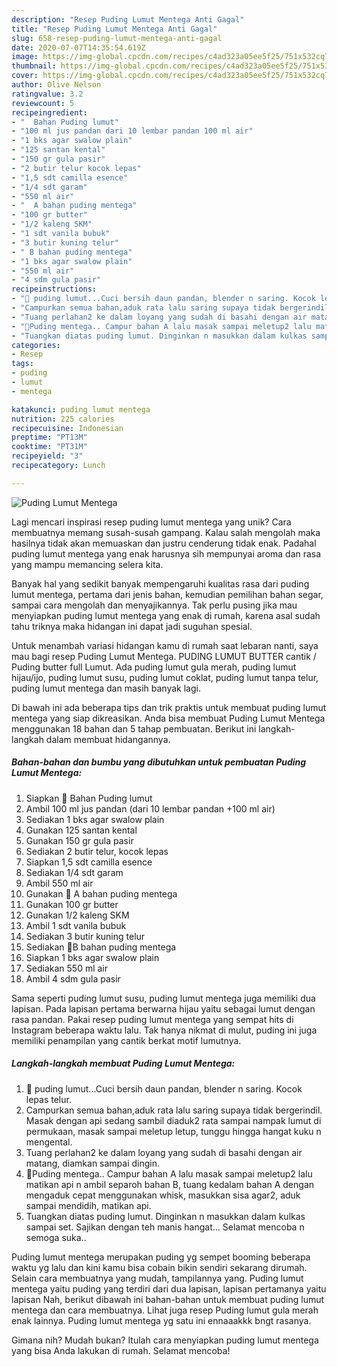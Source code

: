 ```yaml
---
description: "Resep Puding Lumut Mentega Anti Gagal"
title: "Resep Puding Lumut Mentega Anti Gagal"
slug: 658-resep-puding-lumut-mentega-anti-gagal
date: 2020-07-07T14:35:54.619Z
image: https://img-global.cpcdn.com/recipes/c4ad323a05ee5f25/751x532cq70/puding-lumut-mentega-foto-resep-utama.jpg
thumbnail: https://img-global.cpcdn.com/recipes/c4ad323a05ee5f25/751x532cq70/puding-lumut-mentega-foto-resep-utama.jpg
cover: https://img-global.cpcdn.com/recipes/c4ad323a05ee5f25/751x532cq70/puding-lumut-mentega-foto-resep-utama.jpg
author: Olive Nelson
ratingvalue: 3.2
reviewcount: 5
recipeingredient:
- "  Bahan Puding lumut"
- "100 ml jus pandan dari 10 lembar pandan 100 ml air"
- "1 bks agar swalow plain"
- "125 santan kental"
- "150 gr gula pasir"
- "2 butir telur kocok lepas"
- "1,5 sdt camilla esence"
- "1/4 sdt garam"
- "550 ml air"
- "  A bahan puding mentega"
- "100 gr butter"
- "1/2 kaleng SKM"
- "1 sdt vanila bubuk"
- "3 butir kuning telur"
- " B bahan puding mentega"
- "1 bks agar swalow plain"
- "550 ml air"
- "4 sdm gula pasir"
recipeinstructions:
- "💚 puding lumut...Cuci bersih daun pandan, blender n saring. Kocok lepas telur."
- "Campurkan semua bahan,aduk rata lalu saring supaya tidak bergerindil. Masak dengan api sedang sambil diaduk2 rata sampai nampak lumut di permukaan, masak sampai meletup letup, tunggu hingga hangat kuku n mengental."
- "Tuang perlahan2 ke dalam loyang yang sudah di basahi dengan air matang, diamkan sampai dingin."
- "💙Puding mentega.. Campur bahan A lalu masak sampai meletup2 lalu matikan api n ambil separoh bahan B, tuang kedalam bahan A dengan mengaduk cepat menggunakan whisk, masukkan sisa agar2, aduk sampai mendidih, matikan api."
- "Tuangkan diatas puding lumut. Dinginkan n masukkan dalam kulkas sampai set. Sajikan dengan teh manis hangat... Selamat mencoba n semoga suka.."
categories:
- Resep
tags:
- puding
- lumut
- mentega

katakunci: puding lumut mentega 
nutrition: 225 calories
recipecuisine: Indonesian
preptime: "PT13M"
cooktime: "PT31M"
recipeyield: "3"
recipecategory: Lunch

---
```



![Puding Lumut Mentega](https://img-global.cpcdn.com/recipes/c4ad323a05ee5f25/751x532cq70/puding-lumut-mentega-foto-resep-utama.jpg)

Lagi mencari inspirasi resep puding lumut mentega yang unik? Cara membuatnya memang susah-susah gampang. Kalau salah mengolah maka hasilnya tidak akan memuaskan dan justru cenderung tidak enak. Padahal puding lumut mentega yang enak harusnya sih mempunyai aroma dan rasa yang mampu memancing selera kita.

Banyak hal yang sedikit banyak mempengaruhi kualitas rasa dari puding lumut mentega, pertama dari jenis bahan, kemudian pemilihan bahan segar, sampai cara mengolah dan menyajikannya. Tak perlu pusing jika mau menyiapkan puding lumut mentega yang enak di rumah, karena asal sudah tahu triknya maka hidangan ini dapat jadi suguhan spesial.

Untuk menambah variasi hidangan kamu di rumah saat lebaran nanti, saya mau bagi resep Puding Lumut Mentega. PUDING LUMUT BUTTER cantik / Puding butter full Lumut. Ada puding lumut gula merah, puding lumut hijau/ijo, puding lumut susu, puding lumut coklat, puding lumut tanpa telur, puding lumut mentega dan masih banyak lagi.


Di bawah ini ada beberapa tips dan trik praktis untuk membuat puding lumut mentega yang siap dikreasikan. Anda bisa membuat Puding Lumut Mentega menggunakan 18 bahan dan 5 tahap pembuatan. Berikut ini langkah-langkah dalam membuat hidangannya.

<!--inarticleads1-->

##### Bahan-bahan dan bumbu yang dibutuhkan untuk pembuatan Puding Lumut Mentega:

1. Siapkan  💚 Bahan Puding lumut
1. Ambil 100 ml jus pandan (dari 10 lembar pandan +100 ml air)
1. Sediakan 1 bks agar swalow plain
1. Gunakan 125 santan kental
1. Gunakan 150 gr gula pasir
1. Sediakan 2 butir telur, kocok lepas
1. Siapkan 1,5 sdt camilla esence
1. Sediakan 1/4 sdt garam
1. Ambil 550 ml air
1. Gunakan  💛 A bahan puding mentega
1. Gunakan 100 gr butter
1. Gunakan 1/2 kaleng SKM
1. Ambil 1 sdt vanila bubuk
1. Sediakan 3 butir kuning telur
1. Sediakan  💛B bahan puding mentega
1. Siapkan 1 bks agar swalow plain
1. Sediakan 550 ml air
1. Ambil 4 sdm gula pasir


Sama seperti puding lumut susu, puding lumut mentega juga memiliki dua lapisan. Pada lapisan pertama berwarna hijau yaitu sebagai lumut dengan rasa pandan. Pakai resep puding lumut mentega yang sempat hits di Instagram beberapa waktu lalu. Tak hanya nikmat di mulut, puding ini juga memiliki penampilan yang cantik berkat motif lumutnya. 

<!--inarticleads2-->

##### Langkah-langkah membuat Puding Lumut Mentega:

1. 💚 puding lumut...Cuci bersih daun pandan, blender n saring. Kocok lepas telur.
1. Campurkan semua bahan,aduk rata lalu saring supaya tidak bergerindil. Masak dengan api sedang sambil diaduk2 rata sampai nampak lumut di permukaan, masak sampai meletup letup, tunggu hingga hangat kuku n mengental.
1. Tuang perlahan2 ke dalam loyang yang sudah di basahi dengan air matang, diamkan sampai dingin.
1. 💙Puding mentega.. Campur bahan A lalu masak sampai meletup2 lalu matikan api n ambil separoh bahan B, tuang kedalam bahan A dengan mengaduk cepat menggunakan whisk, masukkan sisa agar2, aduk sampai mendidih, matikan api.
1. Tuangkan diatas puding lumut. Dinginkan n masukkan dalam kulkas sampai set. Sajikan dengan teh manis hangat... Selamat mencoba n semoga suka..


Puding lumut mentega merupakan puding yg sempet booming beberapa waktu yg lalu dan kini kamu bisa cobain bikin sendiri sekarang dirumah. Selain cara membuatnya yang mudah, tampilannya yang. Puding lumut mentega yaitu puding yang terdiri dari dua lapisan, lapisan pertamanya yaitu lapisan Nah, berikut dibawah ini bahan-bahan untuk membuat puding lumut mentega dan cara membuatnya. Lihat juga resep Puding lumut gula merah enak lainnya. Puding lumut mentega yg satu ini ennaaakkk bngt rasanya. 

Gimana nih? Mudah bukan? Itulah cara menyiapkan puding lumut mentega yang bisa Anda lakukan di rumah. Selamat mencoba!
